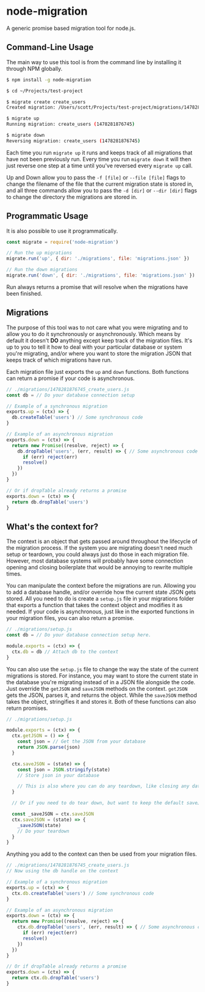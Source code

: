 # node-migration

A generic promise based migration tool for node.js.

## Command-Line Usage

The main way to use this tool is from the command line by installing it through NPM globally.

```bash
$ npm install -g node-migration
```

```bash
$ cd ~/Projects/test-project

$ migrate create create_users
Created migration: /Users/scott/Projects/test-project/migrations/1478281876745_create_users.js

$ migrate up
Running migration: create_users (1478281876745)

$ migrate down
Reversing migration: create_users (1478281876745)
```

Each time you run `migrate up` it runs and keeps track of all migrations that have not been previously run. Every time you run `migrate down` it will then just reverse one step at a time until you've reversed every `migrate up` call.

Up and Down allow you to pass the `-f [file]` or `--file [file]` flags to change the filename of the file that the current migration state is stored in, and all three commands allow you to pass the `-d [dir]` or `--dir [dir]` flags to change the directory the migrations are stored in.

## Programmatic Usage

It is also possible to use it programmatically.

```javascript
const migrate = require('node-migration')

// Run the up migrations
migrate.run('up', { dir: './migrations', file: 'migrations.json' })

// Run the down migrations
migrate.run('down', { dir: './migrations', file: 'migrations.json' })
```

Run always returns a promise that will resolve when the migrations have been finished.

## Migrations

The purpose of this tool was to not care what you were migrating and to allow you to do it synchronously or asynchronously. Which means by default it doesn't **DO** anything except keep track of the migration files. It's up to you to tell it how to deal with your particular database or system you're migrating, and/or where you want to store the migration JSON that keeps track of which migrations have run.

Each migration file just exports the `up` and `down` functions. Both functions can return a promise if your code is asynchronous.

```javascript
// ./migrations/1478281876745_create_users.js
const db = // Do your database connection setup

// Example of a synchronous migration
exports.up = (ctx) => {
  db.createTable('users') // Some synchronous code
}

// Example of an asynchronous migration
exports.down = (ctx) => {
  return new Promise((resolve, reject) => {
    db.dropTable('users', (err, result) => { // Some asynchronous code
      if (err) reject(err)
      resolve()
    })
  })
}

// Or if dropTable already returns a promise
exports.down = (ctx) => {
  return db.dropTable('users')
}
```

## What's the context for?

The context is an object that gets passed around throughout the lifecycle of the migration process. If the system you are migrating doesn't need much setup or teardown, you could always just do those in each migration file. However, most database systems will probably have some connection opening and closing boilerplate that would be annoying to rewrite multiple times.

You can manipulate the context before the migrations are run. Allowing you to add a database handle, and/or override how the current state JSON gets stored. All you need to do is create a `setup.js` file in your migrations folder that exports a function that takes the context object and modifies it as needed. If your code is asynchronous, just like in the exported functions in your migration files, you can also return a promise.

```javascript
// ./migrations/setup.js
const db = // Do your database connection setup here.

module.exports = (ctx) => {
  ctx.db = db // Attach db to the context
}
```

You can also use the `setup.js` file to change the way the state of the current migrations is stored. For instance, you may want to store the current state in the database you're migrating instead of in a JSON file alongside the code. Just override the `getJSON` and `saveJSON` methods on the context. `getJSON` gets the JSON, parses it, and returns the object. While the `saveJSON` method takes the object, stringifies it and stores it. Both of these functions can also return promises.

```javascript
// ./migrations/setup.js

module.exports = (ctx) => {
  ctx.getJSON = () => {
    const json = // Get the JSON from your database
    return JSON.parse(json)
  }

  ctx.saveJSON = (state) => {
    const json = JSON.stringify(state)
    // Store json in your database

    // This is also where you can do any teardown, like closing any database connections
  }

  // Or if you need to do tear down, but want to keep the default saveJSON behavior

  const _saveJSON = ctx.saveJSON
  ctx.saveJSON = (state) => {
    _saveJSON(state)
    // Do your teardown
  }
}
```

Anything you add to the context can then be used from your migration files.

```javascript
// ./migrations/1478281876745_create_users.js
// Now using the db handle on the context

// Example of a synchronous migration
exports.up = (ctx) => {
  ctx.db.createTable('users') // Some synchronous code
}

// Example of an asynchronous migration
exports.down = (ctx) => {
  return new Promise((resolve, reject) => {
    ctx.db.dropTable('users', (err, result) => { // Some asynchronous code
      if (err) reject(err)
      resolve()
    })
  })
}

// Or if dropTable already returns a promise
exports.down = (ctx) => {
  return ctx.db.dropTable('users')
}
```
